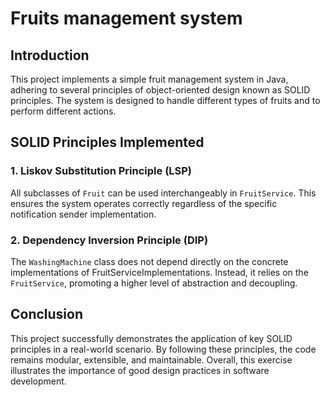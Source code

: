 # Fruits management system

## Introduction
This project implements a simple fruit management system in Java, adhering to several principles
of object-oriented design known as SOLID principles. The system is designed to handle different
types of fruits and to perform different actions.

## SOLID Principles Implemented

### 1. Liskov Substitution Principle (LSP)
All subclasses of `Fruit` can be used interchangeably in `FruitService`. This ensures
the system operates correctly regardless of the specific notification sender implementation.

### 2. Dependency Inversion Principle (DIP)
The `WashingMachine` class does not depend directly on the concrete implementations of FruitServiceImplementations.
Instead, it relies on the `FruitService`, promoting a higher level of abstraction and decoupling.

## Conclusion

This project successfully demonstrates the application of key SOLID principles in a real-world scenario.
By following these principles, the code remains modular, extensible, and maintainable.
Overall, this exercise illustrates the importance of good design practices in software development.